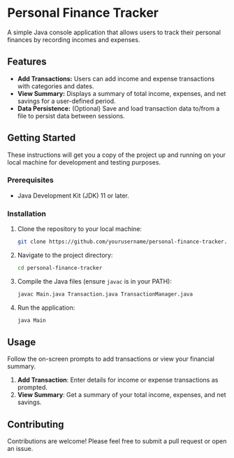 # Personal Finance Tracker

A simple Java console application that allows users to track their personal finances by recording incomes and expenses.

## Features

- **Add Transactions:** Users can add income and expense transactions with categories and dates.
- **View Summary:** Displays a summary of total income, expenses, and net savings for a user-defined period.
- **Data Persistence:** (Optional) Save and load transaction data to/from a file to persist data between sessions.

## Getting Started

These instructions will get you a copy of the project up and running on your local machine for development and testing purposes.

### Prerequisites

- Java Development Kit (JDK) 11 or later.

### Installation

1. Clone the repository to your local machine:

    ```bash
    git clone https://github.com/yourusername/personal-finance-tracker.git
    ```

2. Navigate to the project directory:

    ```bash
    cd personal-finance-tracker
    ```

3. Compile the Java files (ensure `javac` is in your PATH):

    ```bash
    javac Main.java Transaction.java TransactionManager.java
    ```

4. Run the application:

    ```bash
    java Main
    ```

## Usage

Follow the on-screen prompts to add transactions or view your financial summary.

1. **Add Transaction**: Enter details for income or expense transactions as prompted.
2. **View Summary**: Get a summary of your total income, expenses, and net savings.

## Contributing

Contributions are welcome! Please feel free to submit a pull request or open an issue.


